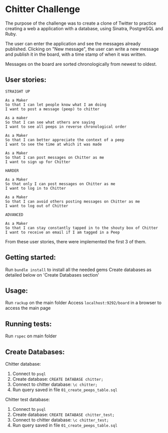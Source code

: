 Chitter Challenge
=================

The purpose of the challenge was to create a clone of Twitter to practice creating a web a application with a database, using Sinatra, PostgreSQL and Ruby.

The user can enter the application and see the messages already published. Clicking on "New message", the user can write a new message and publish it in the board, with a time stamp of when it was written.

Messages on the board are sorted chronologically from newest to oldest.

User stories:
-------

```
STRAIGHT UP

As a Maker
So that I can let people know what I am doing  
I want to post a message (peep) to chitter

As a maker
So that I can see what others are saying  
I want to see all peeps in reverse chronological order

As a Maker
So that I can better appreciate the context of a peep
I want to see the time at which it was made

As a Maker
So that I can post messages on Chitter as me
I want to sign up for Chitter

HARDER

As a Maker
So that only I can post messages on Chitter as me
I want to log in to Chitter

As a Maker
So that I can avoid others posting messages on Chitter as me
I want to log out of Chitter

ADVANCED

As a Maker
So that I can stay constantly tapped in to the shouty box of Chitter
I want to receive an email if I am tagged in a Peep
```

From these user stories, there were implemented the first 3 of them.


Getting started:
-----

Run `bundle install` to install all the needed gems
Create databases as detailed below on 'Create Databases section'


Usage:
-----

Run `rackup` on the main folder
Access `localhost:9292/board` in a browser to access the main page


Running tests:
-----

Run `rspec` on main folder


Create Databases:
-----

Chitter database:
1. Connect to `psql`
2. Create database: `CREATE DATABASE chitter;`
3. Connect to chitter database: `\c chitter;`
4. Run query saved in file `01_create_peeps_table.sql`

Chitter test database:
1. Connect to `psql`
2. Create database: `CREATE DATABASE chitter_test;`
3. Connect to chitter database: `\c chitter_test;`
4. Run query saved in file `01_create_peeps_table.sql`
